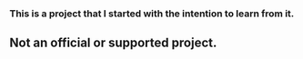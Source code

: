 ### This is a project that I started with the intention to learn from it.
## Not an official or supported project.
